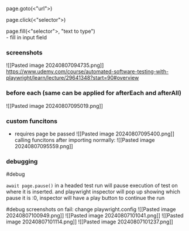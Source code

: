 
page.goto(<"url">)

page.click(<"selector">)


page.fill(<"selector">, "text to type")   
	- fill in input field


### screenshots
![[Pasted image 20240807094735.png]]
https://www.udemy.com/course/automated-software-testing-with-playwright/learn/lecture/29641348?start=90#overview




### before each (same can be applied for afterEach and afterAll)
![[Pasted image 20240807095019.png]]



### custom funcitons 
- requires page be passed 
![[Pasted image 20240807095400.png]]
calling funcitons after importing normally:
![[Pasted image 20240807095559.png]]



### debugging
#debug

`await page.pause()` in a headed test run will pause execution of test on where it is inserted. and playwright inspector will pop up showing which pause it is :0, inspector will have a play button to continue the run


#debug 
screenshots on fail:
change playwright.config
![[Pasted image 20240807100949.png]]
![[Pasted image 20240807101041.png]]
![[Pasted image 20240807101114.png]]
![[Pasted image 20240807101237.png]]